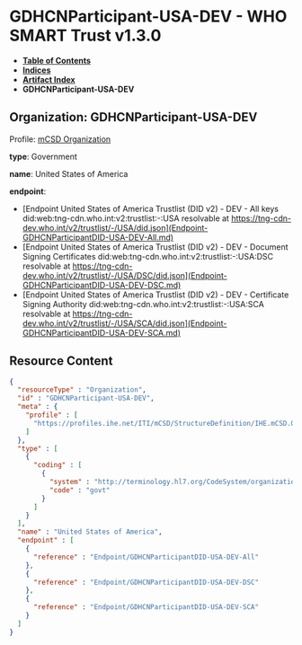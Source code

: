 # GDHCNParticipant-USA-DEV - WHO SMART Trust v1.3.0

* [**Table of Contents**](toc.md)
* [**Indices**](indices.md)
* [**Artifact Index**](artifacts.md)
* **GDHCNParticipant-USA-DEV**

## Organization: GDHCNParticipant-USA-DEV

Profile: [mCSD Organization](https://profiles.ihe.net/ITI/mCSD/4.0.0/StructureDefinition-IHE.mCSD.Organization.html)

**type**: Government

**name**: United States of America

**endpoint**: 

* [Endpoint United States of America Trustlist (DID v2) - DEV - All keys did:web:tng-cdn.who.int:v2:trustlist:-:USA resolvable at https://tng-cdn-dev.who.int/v2/trustlist/-/USA/did.json](Endpoint-GDHCNParticipantDID-USA-DEV-All.md)
* [Endpoint United States of America Trustlist (DID v2) - DEV - Document Signing Certificates did:web:tng-cdn.who.int:v2:trustlist:-:USA:DSC resolvable at https://tng-cdn-dev.who.int/v2/trustlist/-/USA/DSC/did.json](Endpoint-GDHCNParticipantDID-USA-DEV-DSC.md)
* [Endpoint United States of America Trustlist (DID v2) - DEV - Certificate Signing Authority did:web:tng-cdn.who.int:v2:trustlist:-:USA:SCA resolvable at https://tng-cdn-dev.who.int/v2/trustlist/-/USA/SCA/did.json](Endpoint-GDHCNParticipantDID-USA-DEV-SCA.md)



## Resource Content

```json
{
  "resourceType" : "Organization",
  "id" : "GDHCNParticipant-USA-DEV",
  "meta" : {
    "profile" : [
      "https://profiles.ihe.net/ITI/mCSD/StructureDefinition/IHE.mCSD.Organization"
    ]
  },
  "type" : [
    {
      "coding" : [
        {
          "system" : "http://terminology.hl7.org/CodeSystem/organization-type",
          "code" : "govt"
        }
      ]
    }
  ],
  "name" : "United States of America",
  "endpoint" : [
    {
      "reference" : "Endpoint/GDHCNParticipantDID-USA-DEV-All"
    },
    {
      "reference" : "Endpoint/GDHCNParticipantDID-USA-DEV-DSC"
    },
    {
      "reference" : "Endpoint/GDHCNParticipantDID-USA-DEV-SCA"
    }
  ]
}

```
